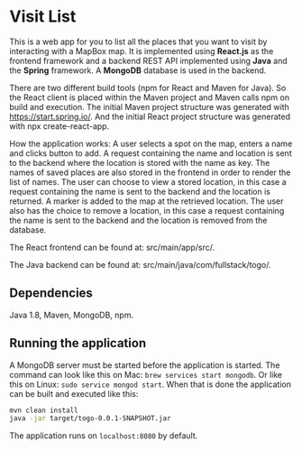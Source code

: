 # Visit List
This is a web app for you to list all the places that you want to visit by interacting with a MapBox map.
It is implemented using **React.js** as the frontend framework and a backend REST API implemented using **Java** and the **Spring** framework. 
A **MongoDB** database is used in the backend.

There are two different build tools (npm for React and Maven for Java).
So the React client is placed within the Maven project and Maven calls npm on build and execution.
The initial Maven project structure was generated with https://start.spring.io/.
And the initial React project structure was generated with npx create-react-app.

How the application works: A user selects a spot on the map, enters a name and clicks button to add. 
A request containing the name and location is sent to the backend where the location is stored with the name as key.
The names of saved places are also stored in the frontend in order to render the list of names.
The user can choose to view a stored location, in this case a request containing the name is sent to the backend and the location is returned.
A marker is added to the map at the retrieved location. 
The user also has the choice to remove a location, in this case a request containing the name is sent to the backend and the location is removed from the database.

The React frontend can be found at: src/main/app/src/.

The Java backend can be found at: src/main/java/com/fullstack/togo/.


## Dependencies
Java 1.8, Maven, MongoDB, npm.


## Running the application
A MongoDB server must be started before the application is started. 
The command can look like this on Mac: ```brew services start mongodb```.
Or like this on Linux: ```sudo service mongod start```. 
When that is done the application can be built and executed like this:
```bash
mvn clean install
java -jar target/togo-0.0.1-SNAPSHOT.jar
```
The application runs on ```localhost:8080``` by default.
